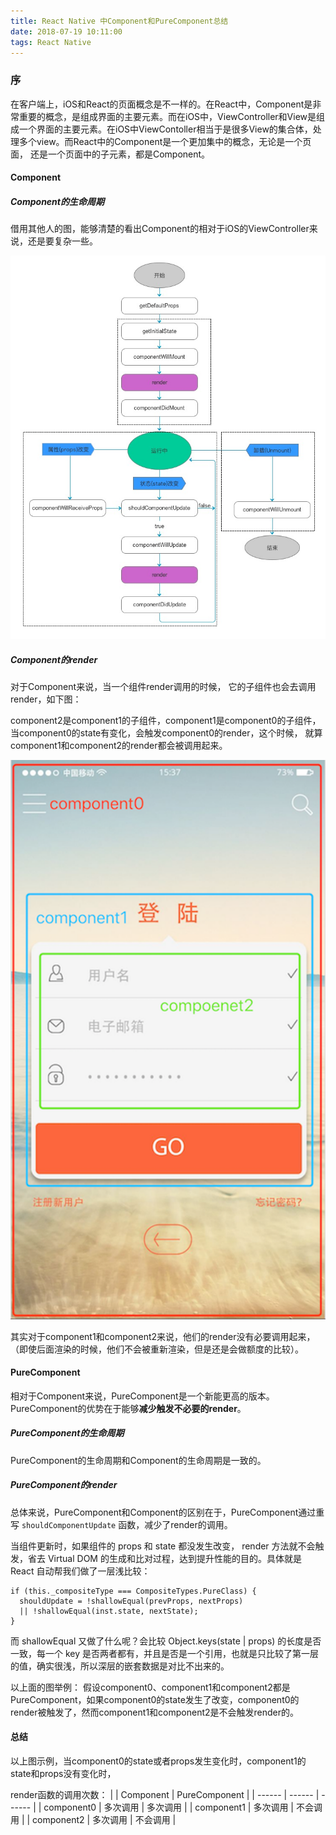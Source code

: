```yaml
---
title: React Native 中Component和PureComponent总结
date: 2018-07-19 10:11:00
tags: React Native
---
```


### 序

在客户端上，iOS和React的页面概念是不一样的。在React中，Component是非常重要的概念，是组成界面的主要元素。而在iOS中，ViewController和View是组成一个界面的主要元素。在iOS中ViewContoller相当于是很多View的集合体，处理多个view。而React中的Component是一个更加集中的概念，无论是一个页面， 还是一个页面中的子元素，都是Component。

#### Component

##### Component的生命周期

借用其他人的图，能够清楚的看出Component的相对于iOS的ViewController来说，还是要复杂一些。

![Component的生命周期](2018-07-19/1.jpg)

##### Component的render

对于Component来说，当一个组件render调用的时候， 它的子组件也会去调用render，如下图：

component2是component1的子组件，component1是component0的子组件，当component0的state有变化，会触发component0的render，这个时候， 就算component1和component2的render都会被调用起来。

![2.png](2018-07-19/2.png)

其实对于component1和component2来说，他们的render没有必要调用起来，（即使后面渲染的时候，他们不会被重新渲染，但是还是会做额度的比较）。


#### PureComponent

相对于Component来说，PureComponent是一个新能更高的版本。PureComponent的优势在于能够**减少触发不必要的render**。

##### PureComponent的生命周期

PureComponent的生命周期和Component的生命周期是一致的。

##### PureComponent的render

总体来说，PureComponent和Component的区别在于，PureComponent通过重写 `shouldComponentUpdate` 函数，减少了render的调用。

当组件更新时，如果组件的 props 和 state 都没发生改变， render 方法就不会触发，省去 Virtual DOM 的生成和比对过程，达到提升性能的目的。具体就是 React 自动帮我们做了一层浅比较：

```
if (this._compositeType === CompositeTypes.PureClass) {
  shouldUpdate = !shallowEqual(prevProps, nextProps)
  || !shallowEqual(inst.state, nextState);
}
```

而 shallowEqual 又做了什么呢？会比较 Object.keys(state | props) 的长度是否一致，每一个 key 是否两者都有，并且是否是一个引用，也就是只比较了第一层的值，确实很浅，所以深层的嵌套数据是对比不出来的。

以上面的图举例：
假设component0、component1和component2都是PureComponent，如果component0的state发生了改变，component0的render被触发了，然而component1和component2是不会触发render的。


#### 总结

以上图示例，当component0的state或者props发生变化时，component1的state和props没有变化时，


render函数的调用次数：
|  | Component | PureComponent |
| ------ | ------ | ------ |
| component0 | 多次调用 | 多次调用 |
| component1 | 多次调用 | 不会调用 |
| component2 | 多次调用 | 不会调用 |




